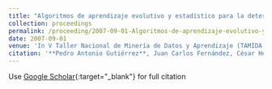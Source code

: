 ```yaml
---
title: "Algoritmos de aprendizaje evolutivo y estadístico para la determinación de mapas de malas hierbas utilizando técnicas de teledetección"
collection: proceedings
permalink: /proceeding/2007-09-01-Algoritmos-de-aprendizaje-evolutivo-y-estadistico-para-la-determinacion-de-mapas-de-malas-hierbas-utilizando-tecnicas-de-teledeteccion
date: 2007-09-01
venue: 'In V Taller Nacional de Minería de Datos y Aprendizaje (TAMIDA 2007)'
citation: '**Pedro Antonio Gutiérrez**, Juan Carlos Fernández, César Hervás-Martínez, &quot;Algoritmos de aprendizaje evolutivo y estadístico para la determinación de mapas de malas hierbas utilizando técnicas de teledetección.&quot; In V Taller Nacional de Minería de Datos y Aprendizaje (TAMIDA 2007), 2007, Zaragoza, España, pp.239--246.'
---
```

Use [Google Scholar](https://scholar.google.com/scholar?q=Algoritmos+de+aprendizaje+evolutivo+y+estadistico+para+la+determinacion+de+mapas+de+malas+hierbas+utilizando+tecnicas+de+teledeteccion){:target="_blank"} for full citation